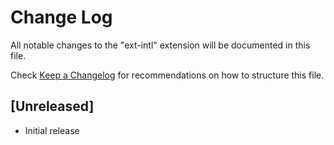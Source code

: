 # Change Log

All notable changes to the "ext-intl" extension will be documented in this file.

Check [Keep a Changelog](http://keepachangelog.com/) for recommendations on how to structure this file.

## [Unreleased]

- Initial release